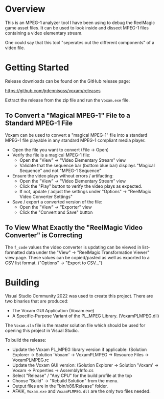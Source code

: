 # Overview

This is an MPEG-1 analyzer tool I have been using to debug the ReelMagic game asset files.
It can be used to look inside and dissect MPEG-1 files containing a video elementary stream.

One could say that this tool "seperates out the different components" of a video file.



# Getting Started

Release downloads can be found on the GitHub release page:

https://github.com/jrdennisoss/voxam/releases


Extract the release from the zip file and run the `Voxam.exe` file.



## To Convert a "Magical MPEG-1" File to a Standard MPEG-1 File

Voxam can be used to convert a "magical MPEG-1" file into a standard MPEG-1 file playable in
any standard MPEG-1 compliant media player. 

  * Open the file you want to convert (File -> Open)
  * Verify the file is a magical MPEG-1 file:
    * Open the "View" -> "Video Elementary Stream" view
    * Validate that the sequence bar (bottom blue bar) displays "Magical Sequence" and not "MPEG-1 Sequence"
  * Ensure the video plays without errors / artifacting:
    * Open the "View" -> "Video Elementary Stream" view
    * Click the "Play" button to verify the video plays as expected.
    * If not, update / adjust the settings under "Options" -> "ReelMagic Video Converter Settings"
  * Save / export a converted version of the file:
    * Open the "View" -> "Exporter" view
    * Click the "Convert and Save" button


## To View What Exactly the "ReelMagic Video Converter" is Correcting

The `f_code` values the video converter is updating can be viewed in list-formatted data under
the "View" -> "ReelMagic Transformation Viewer" view page. These values can be copied/pasted as
well as exported to a CSV list format. ("Options" -> "Export to CSV...")



# Building

Visual Studio Community 2022 was used to create this project.
There are two binaries that are produced:

  * The Voxam GUI Application (Voxam.exe)
  * A Specific-Purpose Variant of the PL\_MPEG Library. (VoxamPLMPEG.dll)


The `Voxam.sln` file is the master solution file which should be used for opening
this project in Visual Studio. 


To build the release:
  * Update the Voxam PL\_MPEG library version if applicable:
    (Solution Explorer -> Solution 'Voxam' -> VoxamPLMPEG -> Resource Files -> VoxamPLMPEG.rc
  * Update the Voxam GUI version:
    (Solution Explorer -> Solution 'Voxam' -> Voxam -> Properties -> AssemblyInfo.cs
  * Select "Release" / "Any CPU" for the build profile at the top
  * Choose "Build" -> "Rebuild Solution" from the menu.
  * Output files are in the "bin/x86/Release" folder.
  * AFAIK, `Voxam.exe` and `VoxamPLMPEG.dll` are the only two files needed.


